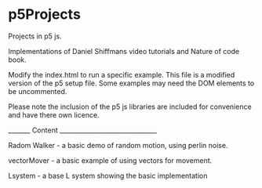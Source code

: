 # p5Projects
Projects in p5 js.

Implementations of Daniel Shiffmans video tutorials and Nature of code book.

Modify the index.html to run a specific example. This file is a modified version of the p5 setup file. Some examples may need the DOM elements to be uncommented.

Please note the inclusion of the p5 js libraries are included for convenience and have there own licence.

_______ Content  _______________________________

Radom Walker - a basic demo of random motion, using perlin noise.

vectorMover - a basic example of using vectors for movement.

Lsystem - a base L system showing the basic implementation
